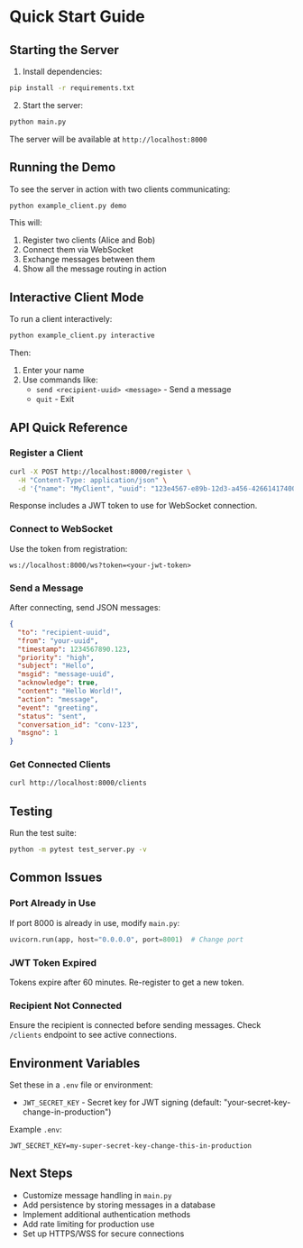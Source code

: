 # Quick Start Guide

## Starting the Server

1. Install dependencies:
```bash
pip install -r requirements.txt
```

2. Start the server:
```bash
python main.py
```

The server will be available at `http://localhost:8000`

## Running the Demo

To see the server in action with two clients communicating:

```bash
python example_client.py demo
```

This will:
1. Register two clients (Alice and Bob)
2. Connect them via WebSocket
3. Exchange messages between them
4. Show all the message routing in action

## Interactive Client Mode

To run a client interactively:

```bash
python example_client.py interactive
```

Then:
1. Enter your name
2. Use commands like:
   - `send <recipient-uuid> <message>` - Send a message
   - `quit` - Exit

## API Quick Reference

### Register a Client

```bash
curl -X POST http://localhost:8000/register \
  -H "Content-Type: application/json" \
  -d '{"name": "MyClient", "uuid": "123e4567-e89b-12d3-a456-426614174000"}'
```

Response includes a JWT token to use for WebSocket connection.

### Connect to WebSocket

Use the token from registration:
```
ws://localhost:8000/ws?token=<your-jwt-token>
```

### Send a Message

After connecting, send JSON messages:
```json
{
  "to": "recipient-uuid",
  "from": "your-uuid",
  "timestamp": 1234567890.123,
  "priority": "high",
  "subject": "Hello",
  "msgid": "message-uuid",
  "acknowledge": true,
  "content": "Hello World!",
  "action": "message",
  "event": "greeting",
  "status": "sent",
  "conversation_id": "conv-123",
  "msgno": 1
}
```

### Get Connected Clients

```bash
curl http://localhost:8000/clients
```

## Testing

Run the test suite:

```bash
python -m pytest test_server.py -v
```

## Common Issues

### Port Already in Use

If port 8000 is already in use, modify `main.py`:

```python
uvicorn.run(app, host="0.0.0.0", port=8001)  # Change port
```

### JWT Token Expired

Tokens expire after 60 minutes. Re-register to get a new token.

### Recipient Not Connected

Ensure the recipient is connected before sending messages. Check `/clients` endpoint to see active connections.

## Environment Variables

Set these in a `.env` file or environment:

- `JWT_SECRET_KEY` - Secret key for JWT signing (default: "your-secret-key-change-in-production")

Example `.env`:
```
JWT_SECRET_KEY=my-super-secret-key-change-this-in-production
```

## Next Steps

- Customize message handling in `main.py`
- Add persistence by storing messages in a database
- Implement additional authentication methods
- Add rate limiting for production use
- Set up HTTPS/WSS for secure connections
